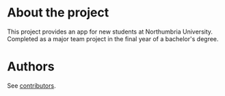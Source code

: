 # About the project

This project provides an app for new students at Northumbria University. Completed as a major team project in the final year of a bachelor's degree. 

# Authors

See [contributors](https://github.com/ma-rc-in/WelcomeUApp/graphs/contributors).
